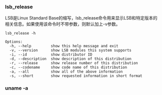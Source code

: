 ### lsb_release
LSB是Linux Standard Base的缩写，lsb_release命令用来显示LSB和特定版本的相关信息。如果使用该命令时不带参数，则默认加上-v参数。
```
lsb_release -h

Options:
  -h, --help         show this help message and exit
  -v, --version      show LSB modules this system supports
  -i, --id           show distributor ID
  -d, --description  show description of this distribution
  -r, --release      show release number of this distribution
  -c, --codename     show code name of this distribution
  -a, --all          show all of the above information
  -s, --short        show requested information in short format
```


### uname -a 
